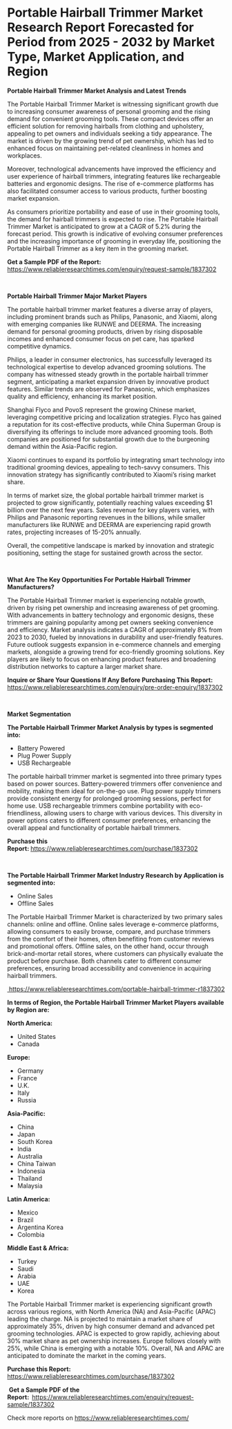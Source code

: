 <p><h1>Portable Hairball Trimmer Market Research Report Forecasted for Period from 2025 -  2032 by Market Type, Market Application, and Region</h1></p><p><strong>Portable Hairball Trimmer Market Analysis and Latest Trends</strong></p>
<p><p>The Portable Hairball Trimmer Market is witnessing significant growth due to increasing consumer awareness of personal grooming and the rising demand for convenient grooming tools. These compact devices offer an efficient solution for removing hairballs from clothing and upholstery, appealing to pet owners and individuals seeking a tidy appearance. The market is driven by the growing trend of pet ownership, which has led to enhanced focus on maintaining pet-related cleanliness in homes and workplaces.</p><p>Moreover, technological advancements have improved the efficiency and user experience of hairball trimmers, integrating features like rechargeable batteries and ergonomic designs. The rise of e-commerce platforms has also facilitated consumer access to various products, further boosting market expansion.</p><p>As consumers prioritize portability and ease of use in their grooming tools, the demand for hairball trimmers is expected to rise. The Portable Hairball Trimmer Market is anticipated to grow at a CAGR of 5.2% during the forecast period. This growth is indicative of evolving consumer preferences and the increasing importance of grooming in everyday life, positioning the Portable Hairball Trimmer as a key item in the grooming market.</p></p>
<p><strong>Get a Sample PDF of the Report:&nbsp;</strong> <a href="https://www.reliableresearchtimes.com/enquiry/request-sample/1837302?utm_campaign=3581&utm_medium=2&utm_source=Github&utm_content=ia&utm_term=05042025&utm_id=portable-hairball-trimmer">https://www.reliableresearchtimes.com/enquiry/request-sample/1837302</a></p>
<p>&nbsp;</p>
<p><strong>Portable Hairball Trimmer Major Market Players</strong></p>
<p><p>The portable hairball trimmer market features a diverse array of players, including prominent brands such as Philips, Panasonic, and Xiaomi, along with emerging companies like RUNWE and DEERMA. The increasing demand for personal grooming products, driven by rising disposable incomes and enhanced consumer focus on pet care, has sparked competitive dynamics.</p><p>Philips, a leader in consumer electronics, has successfully leveraged its technological expertise to develop advanced grooming solutions. The company has witnessed steady growth in the portable hairball trimmer segment, anticipating a market expansion driven by innovative product features. Similar trends are observed for Panasonic, which emphasizes quality and efficiency, enhancing its market position.</p><p>Shanghai Flyco and PovoS represent the growing Chinese market, leveraging competitive pricing and localization strategies. Flyco has gained a reputation for its cost-effective products, while China Superman Group is diversifying its offerings to include more advanced grooming tools. Both companies are positioned for substantial growth due to the burgeoning demand within the Asia-Pacific region.</p><p>Xiaomi continues to expand its portfolio by integrating smart technology into traditional grooming devices, appealing to tech-savvy consumers. This innovation strategy has significantly contributed to Xiaomi’s rising market share.</p><p>In terms of market size, the global portable hairball trimmer market is projected to grow significantly, potentially reaching values exceeding $1 billion over the next few years. Sales revenue for key players varies, with Philips and Panasonic reporting revenues in the billions, while smaller manufacturers like RUNWE and DEERMA are experiencing rapid growth rates, projecting increases of 15-20% annually. </p><p>Overall, the competitive landscape is marked by innovation and strategic positioning, setting the stage for sustained growth across the sector.</p></p>
<p>&nbsp;</p>
<p><strong>What Are The Key Opportunities For Portable Hairball Trimmer Manufacturers?</strong></p>
<p><p>The Portable Hairball Trimmer market is experiencing notable growth, driven by rising pet ownership and increasing awareness of pet grooming. With advancements in battery technology and ergonomic designs, these trimmers are gaining popularity among pet owners seeking convenience and efficiency. Market analysis indicates a CAGR of approximately 8% from 2023 to 2030, fueled by innovations in durability and user-friendly features. Future outlook suggests expansion in e-commerce channels and emerging markets, alongside a growing trend for eco-friendly grooming solutions. Key players are likely to focus on enhancing product features and broadening distribution networks to capture a larger market share.</p></p>
<p><strong>Inquire or Share Your Questions If Any Before Purchasing This Report:</strong> <a href="https://www.reliableresearchtimes.com/enquiry/pre-order-enquiry/1837302?utm_campaign=3581&utm_medium=2&utm_source=Github&utm_content=ia&utm_term=05042025&utm_id=portable-hairball-trimmer">https://www.reliableresearchtimes.com/enquiry/pre-order-enquiry/1837302</a></p>
<p>&nbsp;</p>
<p><strong>Market Segmentation</strong></p>
<p><strong>The Portable Hairball Trimmer Market Analysis by types is segmented into:</strong></p>
<p><ul><li>Battery Powered</li><li>Plug Power Supply</li><li>USB Rechargeable</li></ul></p>
<p><p>The portable hairball trimmer market is segmented into three primary types based on power sources. Battery-powered trimmers offer convenience and mobility, making them ideal for on-the-go use. Plug power supply trimmers provide consistent energy for prolonged grooming sessions, perfect for home use. USB rechargeable trimmers combine portability with eco-friendliness, allowing users to charge with various devices. This diversity in power options caters to different consumer preferences, enhancing the overall appeal and functionality of portable hairball trimmers.</p></p>
<p><strong>Purchase this Report:&nbsp;</strong><a href="https://www.reliableresearchtimes.com/purchase/1837302?utm_campaign=3581&utm_medium=2&utm_source=Github&utm_content=ia&utm_term=05042025&utm_id=portable-hairball-trimmer">https://www.reliableresearchtimes.com/purchase/1837302</a></p>
<p>&nbsp;</p>
<p><strong>The Portable Hairball Trimmer Market Industry Research by Application is segmented into:</strong></p>
<p><ul><li>Online Sales</li><li>Offline Sales</li></ul></p>
<p><p>The Portable Hairball Trimmer Market is characterized by two primary sales channels: online and offline. Online sales leverage e-commerce platforms, allowing consumers to easily browse, compare, and purchase trimmers from the comfort of their homes, often benefiting from customer reviews and promotional offers. Offline sales, on the other hand, occur through brick-and-mortar retail stores, where customers can physically evaluate the product before purchase. Both channels cater to different consumer preferences, ensuring broad accessibility and convenience in acquiring hairball trimmers.</p></p>
<p><a href="https://www.reliableresearchtimes.com/portable-hairball-trimmer-r1837302?utm_campaign=3581&utm_medium=2&utm_source=Github&utm_content=ia&utm_term=05042025&utm_id=portable-hairball-trimmer">&nbsp;https://www.reliableresearchtimes.com/portable-hairball-trimmer-r1837302</a></p>
<p><strong>In terms of Region, the Portable Hairball Trimmer Market Players available by Region are:</strong></p>
<p>
    <p> <strong> North America: </strong>
        <ul>
            <li>United States</li>
            <li>Canada</li>
        </ul>
        </p> 
    <p> <strong> Europe: </strong>
        <ul>
            <li>Germany</li>
            <li>France</li>
            <li>U.K.</li>
            <li>Italy</li>
            <li>Russia</li>
        </ul>
        </p> 
    <p> <strong> Asia-Pacific: </strong>
        <ul>
            <li>China</li>
            <li>Japan</li>
            <li>South Korea</li>
            <li>India</li>
            <li>Australia</li>
            <li>China Taiwan</li>
            <li>Indonesia</li>
            <li>Thailand</li>
            <li>Malaysia</li>
        </ul>
        </p> 
    <p> <strong> Latin America: </strong>
        <ul>
            <li>Mexico</li>
            <li>Brazil</li>
            <li>Argentina Korea</li>
            <li>Colombia</li>
        </ul>
        </p> 
    <p> <strong> Middle East & Africa: </strong>
        <ul>
            <li>Turkey</li>
            <li>Saudi</li>
            <li>Arabia</li>
            <li>UAE</li>
            <li>Korea</li>
        </ul>
    </p>
    </p>
<p><p>The Portable Hairball Trimmer market is experiencing significant growth across various regions, with North America (NA) and Asia-Pacific (APAC) leading the charge. NA is projected to maintain a market share of approximately 35%, driven by high consumer demand and advanced pet grooming technologies. APAC is expected to grow rapidly, achieving about 30% market share as pet ownership increases. Europe follows closely with 25%, while China is emerging with a notable 10%. Overall, NA and APAC are anticipated to dominate the market in the coming years.</p></p>
<p><strong>Purchase this Report: </strong><a href="https://www.reliableresearchtimes.com/purchase/1837302?utm_campaign=3581&utm_medium=2&utm_source=Github&utm_content=ia&utm_term=05042025&utm_id=portable-hairball-trimmer">https://www.reliableresearchtimes.com/purchase/1837302</a></p>
<p>&nbsp;<strong>Get a Sample PDF of the Report:&nbsp;&nbsp;</strong><a href="https://www.reliableresearchtimes.com/enquiry/request-sample/1837302?utm_campaign=3581&utm_medium=2&utm_source=Github&utm_content=ia&utm_term=05042025&utm_id=portable-hairball-trimmer">https://www.reliableresearchtimes.com/enquiry/request-sample/1837302</a></p>
<p><strong></strong></p>
<p>Check more reports on <a href="https://www.reliableresearchtimes.com/?utm_campaign=3581&utm_medium=2&utm_source=Github&utm_content=ia&utm_term=05042025&utm_id=portable-hairball-trimmer">https://www.reliableresearchtimes.com/</a></p>